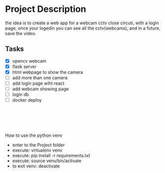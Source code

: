 # Project Description

the idea is to create a web app for a webcam cctv close circuti, with a login page, once your logedin you can see all the cctv(webcams), and in a future, save the video.

## Tasks
- [x] opencv webcam
- [x] flask server
- [x] html webpage to show the camera
- [ ] add more than one camera
- [ ] add login page wiht react
- [ ] add webcam showing page
- [ ] login db
- [ ] docker deploy
<br>
<br>
<br>
<br>

How to use the python venv
  - enter to the Project folder
  - execute: virtualenv venv
  - execute: pip install -r requirements.txt
  - execute: source venv/bin/activate
  - to exit venv: deactivate


